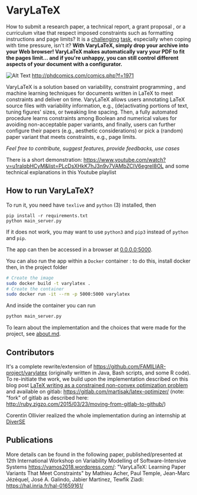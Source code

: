 # VaryLaTeX

How to submit a research paper, a technical report, a grant proposal , or a curriculum vitae that respect imposed constraints such as formatting instructions and page limits? It is a [challenging](https://twitter.com/mark_riedl/status/1219800144188772354) [task](https://twitter.com/zacharylipton/status/1282700969386684422), especially when coping with time pressure, isn't it? 
**With VaryLaTeX, simply drop your archive into your Web browser! VaryLaTeX makes automatically vary your PDF to fit the pages limit... and if you're unhappy, you can still control different aspects of your document with a configurator.** 

![Alt Text](http://phdcomics.com/comics/archive/phd090617s.gif)
http://phdcomics.com/comics.php?f=1971

VaryLaTeX is a solution based on variability, constraint programming , and machine learning techniques for documents written in LaTeX to meet constraints and deliver on time. VaryLaTeX allows users annotating LaTeX source files with variability information, e.g., (de)activating portions of text, tuning figures' sizes, or tweaking line spacing. Then, a fully automated procedure learns constraints among Boolean and numerical values for avoiding non-acceptable paper variants, and finally, users can further configure their papers (e.g., aesthetic considerations) or pick a (random) paper variant that meets constraints, e.g., page limits. 



*Feel free to contribute, suggest features, provide feedbacks, use cases* 

There is a short demonstration: https://www.youtube.com/watch?v=u1ralqbHCyM&list=PLcDsXHkK7hJ3n9v7VAMbZCIV6egreI8OL and some technical explanations in this Youtube playlist

## How to run VaryLaTeX?

To run it, you need have `texlive` and `python` (3) installed, then
```
pip install -r requirements.txt
python main_server.py
```
If it does not work, you may want to use `python3` and `pip3` instead of `python` and `pip`.

The app can then be accessed in a browser at [0.0.0.0:5000](http://0.0.0.0:5000/).

You can also run the app within a `Docker` container : to do this, install docker then, in the project folder
```bash
# Create the image
sudo docker build -t varylatex .
# Create the container
sudo docker run -it --rm -p 5000:5000 varylatex
```
And inside the container you can run
```bash
python main_server.py
```

To learn about the implementation and the choices that were made for the project, see [about.md](docs/about.md).

## Contributors

It's a complete rewrite/extension of https://github.com/FAMILIAR-project/varylatex (originally written in Java, Bash scripts, and some R code).
To re-initiate the work, we build upon the implementation described on this blog post [LaTeX writing as a constrained non-convex optimization problem](https://blog.martisak.se/2020/06/06/latex-optimizer/) and available on gitlab: https://gitlab.com/martisak/latex-optimizer/ 
(note: "fork" of gitlab as described here: http://ruby.zigzo.com/2015/03/23/moving-from-gitlab-to-github/) 

Corentin Ollivier realized the whole implementation during an internship at [DiverSE](https://www.diverse-team.fr/) 


## Publications

More details can be found in the following paper, published/presented at 12th International Workshop on Variability Modelling of Software-Intensive Systems https://vamos2018.wordpress.com/:
"VaryLaTeX: Learning Paper Variants That Meet Constraints" by Mathieu Acher, Paul Temple, Jean-Marc Jézéquel, José A. Galindo, Jabier Martinez, Tewfik Ziadi: https://hal.inria.fr/hal-01659161/
